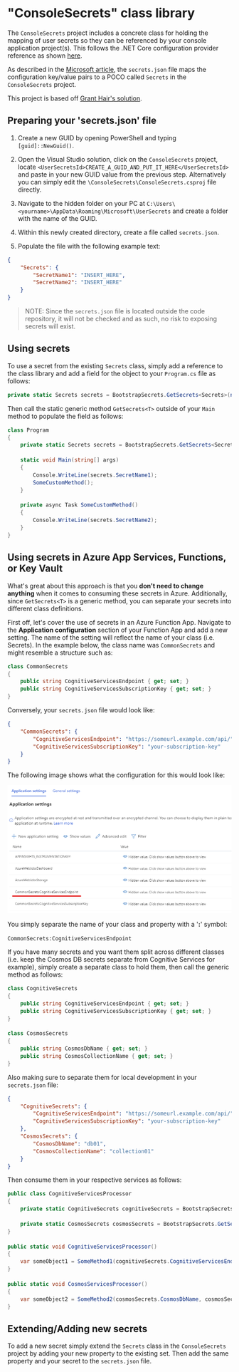 # "ConsoleSecrets" class library

The `ConsoleSecrets` project includes a concrete class for holding the mapping of user secrets so they can be referenced by your console application project(s). This follows the .NET Core configuration provider reference as shown [here](https://docs.microsoft.com/en-us/aspnet/core/fundamentals/configuration/?view=aspnetcore-2.2).

As described in the [Microsoft article](https://docs.microsoft.com/en-us/aspnet/core/security/app-secrets?view=aspnetcore-2.2&tabs=windows), the `secrets.json` file maps the configuration key/value pairs to a POCO called `Secrets` in the `ConsoleSecrets` project.

This project is based off [Grant Hair's solution](https://medium.com/@granthair5/how-to-add-and-use-user-secrets-to-a-net-core-console-app-a0f169a8713f).

## Preparing your 'secrets.json' file

1. Create a new GUID by opening PowerShell and typing `[guid]::NewGuid()`.

2. Open the Visual Studio solution, click on the `ConsoleSecrets` project, locate `<UserSecretsId>CREATE_A_GUID_AND_PUT_IT_HERE</UserSecretsId>` and paste in your new GUID value from the previous step. Alternatively you can simply edit the `\ConsoleSecrets\ConsoleSecrets.csproj` file directly.

3. Navigate to the hidden folder on your PC at `C:\Users\<yourname>\AppData\Roaming\Microsoft\UserSecrets` and create a folder with the name of the GUID.

4. Within this newly created directory, create a file called `secrets.json`.

5. Populate the file with the following example text:

```json
{
    "Secrets": {
        "SecretName1": "INSERT_HERE",
        "SecretName2": "INSERT_HERE"
    }
}
```

>NOTE: Since the `secrets.json` file is located outside the code repository, it will not be checked and as such, no risk to exposing secrets will exist.

## Using secrets

To use a secret from the existing `Secrets` class, simply add a reference to the class library and add a field for the object to your `Program.cs` file as follows:

```c#
private static Secrets secrets = BootstrapSecrets.GetSecrets<Secrets>(nameof(Secrets));
```

Then call the static generic method `GetSecrets<T>` outside of your `Main` method to populate the field as follows:

```c#
class Program
{
    private static Secrets secrets = BootstrapSecrets.GetSecrets<Secrets>(nameof(Secrets));

    static void Main(string[] args)
    {
        Console.WriteLine(secrets.SecretName1);
        SomeCustomMethod();
    }

    private async Task SomeCustomMethod()
    {
        Console.WriteLine(secrets.SecretName2);
    }
}
```

## Using secrets in Azure App Services, Functions, or Key Vault

What's great about this approach is that you **don't need to change anything** when it comes to consuming these secrets in Azure. Additionally, since `GetSecrets<T>` is a generic method, you can separate your secrets into different class definitions.

First off, let's cover the use of secrets in an Azure Function App. Navigate to the **Application configuration** section of your Function App and add a new setting. The name of the setting will reflect the name of your class (i.e. Secrets). In the example below, the class name was `CommonSecrets` and might resemble a structure such as:

```c#
class CommonSecrets
{
    public string CognitiveServicesEndpoint { get; set; }
    public string CognitiveServicesSubscriptionKey { get; set; }
}
```

Conversely, your `secrets.json` file would look like:

```json
{
    "CommonSecrets": {
        "CognitiveServicesEndpoint": "https://someurl.example.com/api/",
        "CognitiveServicesSubscriptionKey": "your-subscription-key"
    }
}
```

The following image shows what the configuration for this would look like:

![FunctionAppConfiguration](/Images/Function_App_Configuration.png)

You simply separate the name of your class and property with a '**:**' symbol:

`CommonSecrets:CognitiveServicesEndpoint`

If you have many secrets and you want them split across different classes (i.e. keep the Cosmos DB secrets separate from Cognitive Services for example), simply create a separate class to hold them, then call the generic method as follows:

```c#
class CognitiveSecrets
{
    public string CognitiveServicesEndpoint { get; set; }
    public string CognitiveServicesSubscriptionKey { get; set; }
}

class CosmosSecrets
{
    public string CosmosDbName { get; set; }
    public string CosmosCollectionName { get; set; }
}
```

Also making sure to separate them for local development in your `secrets.json` file:

```json
{
    "CognitiveSecrets": {
        "CognitiveServicesEndpoint": "https://someurl.example.com/api/",
        "CognitiveServicesSubscriptionKey": "your-subscription-key"
    },
    "CosmosSecrets": {
        "CosmosDbName": "db01",
        "CosmosCollectionName": "collection01"
    }
}
```

Then consume them in your respective services as follows:

```c#
public class CognitiveServicesProcessor
{
    private static CognitiveSecrets cognitiveSecrets = BootstrapSecrets.GetSecrets<CognitiveSecrets>(nameof(CognitiveSecrets));

    private static CosmosSecrets cosmosSecrets = BootstrapSecrets.GetSecrets<CosmosSecrets>(nameof(CosmosSecrets));
}

public static void CognitiveServicesProcessor()
{
    var someObject1 = SomeMethod1(cognitiveSecrets.CognitiveServicesEndpoint);
}

public static void CosmosServicesProcessor()
{
    var someObject2 = SomeMethod2(cosmosSecrets.CosmosDbName, cosmosSecrets.CosmosCollectionName);
}
```

## Extending/Adding new secrets

To add a new secret simply extend the `Secrets` class in the `ConsoleSecrets` project by adding your new property to the existing set. Then add the same property and your secret to the `secrets.json` file.
